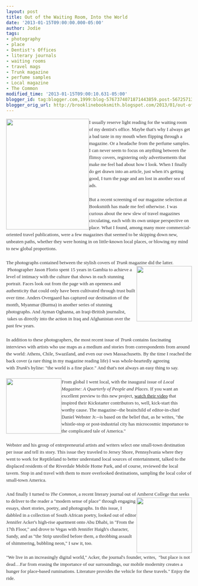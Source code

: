 ```yaml
---
layout: post
title: Out of the Waiting Room, Into the World
date: '2013-01-15T09:00:00.000-05:00'
author: Jodie
tags:
- photography
- place
- Dentist's Offices
- literary journals
- waiting rooms
- travel mags
- Trunk magazine
- perfume samples
- Local magazine
- The Common
modified_time: '2013-01-15T09:00:10.631-05:00'
blogger_id: tag:blogger.com,1999:blog-5767374071871443859.post-5672571332698623434
blogger_orig_url: http://brooklinebooksmith.blogspot.com/2013/01/out-of-waiting-room-into-world.html
---
```


<div style="color: #333333; font-family: Georgia, 'Times New Roman', 'Bitstream Charter', Times, serif; font-size: 13px; line-height: 19px;"><a data-mce-href="http://globecornerbookstore.com/blogs/wp-content/uploads/2013/01/mzl.pnayxbaw.1024x1024-65.jpg" href="http://globecornerbookstore.com/blogs/wp-content/uploads/2013/01/mzl.pnayxbaw.1024x1024-65.jpg"><img alt="" class="alignleft size-medium wp-image-8704" data-mce-src="http://globecornerbookstore.com/blogs/wp-content/uploads/2013/01/mzl.pnayxbaw.1024x1024-65-225x300.jpg" height="300" src="http://globecornerbookstore.com/blogs/wp-content/uploads/2013/01/mzl.pnayxbaw.1024x1024-65-225x300.jpg" style="border: 0px; cursor: default; float: left;" title="mzl.pnayxbaw.1024x1024-65" width="225" /></a>I usually reserve light reading for the waiting room of my dentist's office. Maybe that's why I always get a bad taste in my mouth when flipping through a magazine. Or a headache from the perfume samples. I can never seem to focus on anything between the flimsy covers, registering only advertisements that make me feel bad about how I look. When I finally do get drawn into an article, just when it's getting good, I turn the page and am lost in another sea of ads.</div><div style="color: #333333; font-family: Georgia, 'Times New Roman', 'Bitstream Charter', Times, serif; font-size: 13px; line-height: 19px;"><br /></div><div style="color: #333333; font-family: Georgia, 'Times New Roman', 'Bitstream Charter', Times, serif; font-size: 13px; line-height: 19px;">But a recent screening of our magazine selection at Booksmith has made me feel otherwise. I was curious about the new slew of travel magazines circulating, each with its own unique perspective on place. What I found, among many more commercial-oriented travel publications, were a few magazines that seemed to be skipping down new, unbeaten paths, whether they were honing in on little-known local places, or blowing my mind to new global proportions.</div><div style="color: #333333; font-family: Georgia, 'Times New Roman', 'Bitstream Charter', Times, serif; font-size: 13px; line-height: 19px;"><br /></div><div style="color: #333333; font-family: Georgia, 'Times New Roman', 'Bitstream Charter', Times, serif; font-size: 13px; line-height: 19px;">The photographs contained between the stylish covers of&nbsp;<em>Trunk</em>&nbsp;magazine did the latter.<a data-mce-href="http://globecornerbookstore.com/blogs/wp-content/uploads/2013/01/31719ea971d7e244eeb30ca3f5e0a2b7.jpeg" href="http://globecornerbookstore.com/blogs/wp-content/uploads/2013/01/31719ea971d7e244eeb30ca3f5e0a2b7.jpeg"><img alt="" class="alignright size-thumbnail wp-image-8700" data-mce-src="http://globecornerbookstore.com/blogs/wp-content/uploads/2013/01/31719ea971d7e244eeb30ca3f5e0a2b7-150x150.jpeg" height="150" src="http://globecornerbookstore.com/blogs/wp-content/uploads/2013/01/31719ea971d7e244eeb30ca3f5e0a2b7-150x150.jpeg" style="border: 0px; cursor: default; float: right;" title="31719ea971d7e244eeb30ca3f5e0a2b7" width="150" /></a>&nbsp;Photographer Jason Florio spent 15 years in Gambia to achieve a level of intimacy with the culture that shows in each stunning portrait. Faces look out from the page with an openness and authenticity that could only have been cultivated through trust built over time. Anders Overgaard has captured our destination of the month, Myanmar (Burma) in another series of stunning photographs. And Ayman Oghanna, an Iraqi-British journalist, &nbsp;takes us directly into the action in Iraq and Afghanistan over the past few years.</div><div style="color: #333333; font-family: Georgia, 'Times New Roman', 'Bitstream Charter', Times, serif; font-size: 13px; line-height: 19px;"><br /></div><div style="color: #333333; font-family: Georgia, 'Times New Roman', 'Bitstream Charter', Times, serif; font-size: 13px; line-height: 19px;">In addition to these photographers, the most recent issue of&nbsp;<em>Trunk</em>&nbsp;contains fascinating interviews with artists who use maps as a medium and stories from correspondents from around the world: Athens, Chile, Swaziland, and even our own&nbsp;Massachusetts. By the time I reached the back cover (a rare thing in my magazine reading life) I was whole-heartedly agreeing with&nbsp;<em>Trunk</em>'s byline: "the world is a fine place." And that's not always an easy thing to say.</div><div style="color: #333333; font-family: Georgia, 'Times New Roman', 'Bitstream Charter', Times, serif; font-size: 13px; line-height: 19px;"><br /></div><div style="color: #333333; font-family: Georgia, 'Times New Roman', 'Bitstream Charter', Times, serif; font-size: 13px; line-height: 19px;"><a data-mce-href="http://globecornerbookstore.com/blogs/wp-content/uploads/2013/01/tumblr_melqo2YMte1rvpol0o1_500.jpg" href="http://globecornerbookstore.com/blogs/wp-content/uploads/2013/01/tumblr_melqo2YMte1rvpol0o1_500.jpg"><img alt="" class="alignleft size-thumbnail wp-image-8701" data-mce-src="http://globecornerbookstore.com/blogs/wp-content/uploads/2013/01/tumblr_melqo2YMte1rvpol0o1_500-150x150.jpg" height="150" src="http://globecornerbookstore.com/blogs/wp-content/uploads/2013/01/tumblr_melqo2YMte1rvpol0o1_500-150x150.jpg" style="border: 0px; cursor: default; float: left;" title="tumblr_melqo2YMte1rvpol0o1_500" width="150" /></a>From global I went local, with the inaugural issue of&nbsp;<em>Local Magazine: A Quarterly of People and Places</em>. If you want an excellent&nbsp;preview to this new project,&nbsp;<a data-mce-href="http://www.kickstarter.com/projects/1583353912/local-a-quarterly-of-people-and-places" href="http://www.kickstarter.com/projects/1583353912/local-a-quarterly-of-people-and-places">watch their video</a>&nbsp;that inspired their Kickstarter&nbsp;contributors&nbsp;to, well, kick-start this worthy cause. The magazine--the brainchild of editor-in-chief Daniel Webster Jr.--is based on the belief that, as he writes, "the whistle-stop or post-industrial&nbsp;city has microcosmic importance to the complicated tale of America."</div><div style="color: #333333; font-family: Georgia, 'Times New Roman', 'Bitstream Charter', Times, serif; font-size: 13px; line-height: 19px;"><br /></div><div style="color: #333333; font-family: Georgia, 'Times New Roman', 'Bitstream Charter', Times, serif; font-size: 13px; line-height: 19px;">Webster and his group of&nbsp;entrepreneurial&nbsp;artists and writers select one small-town destination per issue and tell its story. This issue they traveled to Jersey Shore, Pennsylvania where they went to work for Reptileland to better understand local sources of entertainment, talked to the displaced residents of the Riverdale Mobile Home Park, and of course, reviewed the local tavern. Stop in and travel with them to more overlooked destinations, sampling the local color of small-town America.</div><div style="color: #333333; font-family: Georgia, 'Times New Roman', 'Bitstream Charter', Times, serif; font-size: 13px; line-height: 19px;"><br /></div><div style="color: #333333; font-family: Georgia, 'Times New Roman', 'Bitstream Charter', Times, serif; font-size: 13px; line-height: 19px;">And finally I turned to&nbsp;<em>The Common</em>, a recent literary journal out of Amherst College that seeks to deliver to the reader a "modern<a data-mce-href="http://globecornerbookstore.com/blogs/wp-content/uploads/2013/01/2861439_300.jpg" href="http://globecornerbookstore.com/blogs/wp-content/uploads/2013/01/2861439_300.jpg"><img alt="" class="alignright size-thumbnail wp-image-8702" data-mce-src="http://globecornerbookstore.com/blogs/wp-content/uploads/2013/01/2861439_300-150x150.jpg" height="150" src="http://globecornerbookstore.com/blogs/wp-content/uploads/2013/01/2861439_300-150x150.jpg" style="border: 0px; cursor: default; float: right;" title="2861439_300" width="150" /></a>&nbsp;sense of place" through engaging essays, short stories, poetry, and photographs. In this issue, I dabbled in a collection of South African poetry, looked out of editor Jennifer Acker's high-rise apartment onto Abu Dhabi, in "From the 17th Floor," and drove to Vegas with Jennifer Haigh's character, Sandy, and as "the Strip unrolled before them, a throbbing assault of shimmering, bubbling neon," I saw it, too.</div><div style="color: #333333; font-family: Georgia, 'Times New Roman', 'Bitstream Charter', Times, serif; font-size: 13px; line-height: 19px;"><br /></div><div style="color: #333333; font-family: Georgia, 'Times New Roman', 'Bitstream Charter', Times, serif; font-size: 13px; line-height: 19px;">"We live in an increasingly digital world," Acker, the journal's founder, writes, &nbsp;"but place is not dead…Far from erasing the importance of our surroundings, our mobile modernity creates a hunger for place-based ruminations. Literature provides the vehicle for these travels." Enjoy the ride.</div>